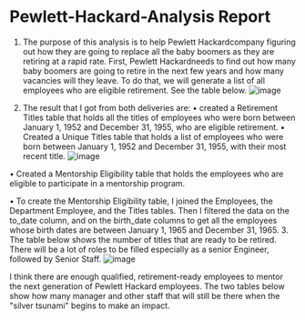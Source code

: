 # Pewlett-Hackard-Analysis Report
1.	The purpose of this analysis is to help Pewlett Hackardcompany figuring out how they are going to replace all the baby boomers as they are retiring at a rapid rate. First, Pewlett Hackardneeds to find out how many baby boomers are going to retire in the next few years and how many vacancies will they leave. To do that, we will generate a list of all employees who are eligible retirement. See the table below.
 ![image](https://github.com/chimblie/Pewlett-Hackard-Analysis/assets/121005128/9901e4da-a17c-48ff-b954-f5dcdc5e88d2)

2.	The result that I got from both deliveries are:
•	created a Retirement Titles table that holds all the titles of employees who were born between January 1, 1952 and December 31, 1955, who are eligible retirement.
•	Created a Unique Titles table that holds a list of employees who were born between January 1, 1952 and December 31, 1955, with their most recent title.
![image](https://github.com/chimblie/Pewlett-Hackard-Analysis/assets/121005128/52770ddc-22ea-44e9-879e-cc4dcb253e18)

•	Created a Mentorship Eligibility table that holds the employees who are eligible to participate in a mentorship program.

 

•	To create the Mentorship Eligibility table, I joined the Employees, the Department Employee,  and the Titles tables. Then I filtered the data on the to_date column, and on the birth_date columns to get all the employees whose birth dates are between January 1, 1965 and December 31, 1965.
3.	The table below shows the number of titles that are ready to be retired. There will be a lot of roles to be filled especially as a senior Engineer, followed by Senior Staff.
![image](https://github.com/chimblie/Pewlett-Hackard-Analysis/assets/121005128/8196b5bd-0c74-49a2-bea2-e9a323146445)

 
I think there are enough qualified, retirement-ready employees to mentor the next generation of Pewlett Hackard employees. The two tables below show how many manager and other staff that will still be there when the "silver tsunami" begins to make an impact.
 

 
